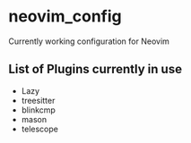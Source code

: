 # neovim_config
Currently working configuration for Neovim

## List of Plugins currently in use

- Lazy
- treesitter
- blinkcmp
- mason
- telescope
